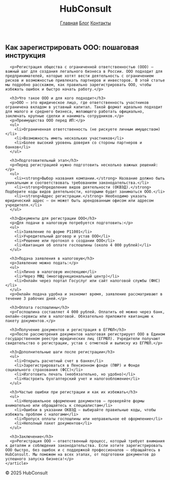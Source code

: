 <!DOCTYPE html>
<html lang="ru">
<head>
  <meta charset="UTF-8" />
  <meta name="viewport" content="width=device-width, initial-scale=1" />
  <title>Как зарегистрировать ООО: пошаговая инструкция — HubConsult</title>
  <link rel="stylesheet" href="../style.css" />
  <meta name="description" content="Пошаговая инструкция по регистрации ООО в России — важные советы и подсказки от HubConsult." />
</head>
<body>
  <header class="site-header">
    <h1>HubConsult</h1>
    <nav class="main-nav">
      <a href="../index.html">Главная</a>
      <a href="../blog.html">Блог</a>
      <a href="../contact.html">Контакты</a>
    </nav>
  </header>

  <main class="content-container">
    <article class="blog-article">
      <h2>Как зарегистрировать ООО: пошаговая инструкция</h2>

      <p>Регистрация общества с ограниченной ответственностью (ООО) — важный шаг для создания легального бизнеса в России. ООО подходит для предпринимателей, которые хотят вести деятельность с ограничением рисков и возможностью привлекать партнеров и инвесторов. В этой статье мы подробно расскажем, как правильно зарегистрировать ООО, чтобы избежать ошибок и быстро начать работу.</p>

      <h3>Что такое ООО и для кого подходит</h3>
      <p>ООО — это юридическое лицо, где ответственность участников ограничена вкладом в уставный капитал. Такой формат идеально подходит для малого и среднего бизнеса, желающего работать официально, заключать крупные сделки и нанимать сотрудников.</p>
      <p>Преимущества ООО перед ИП:</p>
      <ul>
        <li>Ограниченная ответственность (не рискуете личным имуществом)</li>
        <li>Возможность иметь нескольких участников</li>
        <li>Более высокий уровень доверия со стороны партнеров и банков</li>
      </ul>

      <h3>Подготовительный этап</h3>
      <p>Перед регистрацией нужно подготовить несколько важных решений:</p>
      <ul>
        <li><strong>Выбор названия компании.</strong> Название должно быть уникальным и соответствовать требованиям законодательства.</li>
        <li><strong>Определение видов деятельности (ОКВЭД).</strong> Подберите коды видов деятельности, которыми будет заниматься ООО.</li>
        <li><strong>Адрес регистрации.</strong> Необходимо указать юридический адрес — он может быть арендованным офисом или адресом учредителя.</li>
      </ul>

      <h3>Документы для регистрации ООО</h3>
      <p>Для подачи в налоговую потребуется подготовить:</p>
      <ul>
        <li>Заявление по форме Р11001</li>
        <li>Учредительный договор и устав ООО</li>
        <li>Решение или протокол о создании ООО</li>
        <li>Квитанция об оплате госпошлины (около 4 000 рублей)</li>
      </ul>

      <h3>Подача заявления в налоговую</h3>
      <p>Заявление можно подать:</p>
      <ul>
        <li>Лично в налоговую инспекцию</li>
        <li>Через МФЦ (многофункциональный центр)</li>
        <li>Онлайн через портал Госуслуг или сайт налоговой службы (ФНС)</li>
      </ul>
      <p>Онлайн подача удобна и экономит время, заявление рассматривают в течение 3 рабочих дней.</p>

      <h3>Оплата госпошлины</h3>
      <p>Госпошлина составляет 4 000 рублей. Оплатить её можно через банк, онлайн-сервисы или в налоговой. Обязательно приложите квитанцию к пакету документов.</p>

      <h3>Получение документов и регистрация в ЕГРЮЛ</h3>
      <p>После рассмотрения документов налоговая регистрирует ООО в Едином государственном реестре юридических лиц (ЕГРЮЛ). Учредители получают свидетельство о регистрации, устав с отметкой и выписку из ЕГРЮЛ.</p>

      <h3>Дополнительные шаги после регистрации</h3>
      <ul>
        <li>Открыть расчетный счет в банке</li>
        <li>Зарегистрироваться в Пенсионном фонде (ПФР) и Фонде социального страхования (ФСС)</li>
        <li>Изготовить печать (необязательно, но удобно)</li>
        <li>Настроить бухгалтерский учет и налогообложение</li>
      </ul>

      <h3>Частые ошибки при регистрации и как их избежать</h3>
      <ul>
        <li>Неправильное оформление документов — проверяйте формы внимательно или обращайтесь к специалистам</li>
        <li>Ошибки в указании ОКВЭД — выбирайте правильные коды, чтобы избежать проблем с налогами</li>
        <li>Пропуск оплаты госпошлины или неправильное её оформление</li>
        <li>Неполный пакет документов</li>
      </ul>

      <h3>Заключение</h3>
      <p>Регистрация ООО — ответственный процесс, который требует внимания к деталям и соблюдения законодательства. Если хотите зарегистрировать ООО быстро, без ошибок и с поддержкой профессионалов — обращайтесь в HubConsult. Мы поможем на всех этапах, от подготовки документов до успешного запуска бизнеса!</p>
    </article>
  </main>

  <footer>
    <p>© 2025 HubConsult</p>
  </footer>
</body>
</html>
